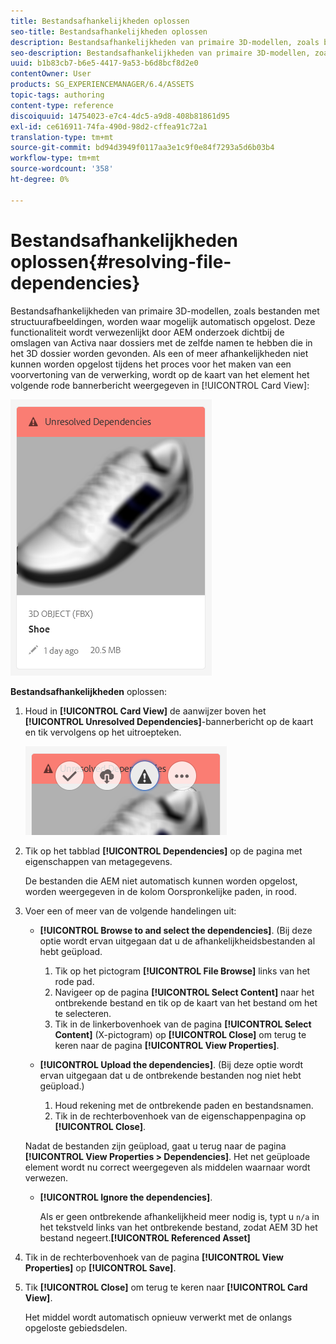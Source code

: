 ```yaml
---
title: Bestandsafhankelijkheden oplossen
seo-title: Bestandsafhankelijkheden oplossen
description: Bestandsafhankelijkheden van primaire 3D-modellen, zoals bestanden met structuurafbeeldingen, worden waar mogelijk automatisch opgelost. Deze functionaliteit wordt verwezenlijkt door AEM onderzoek dichtbij de omslagen van Activa naar dossiers met de zelfde namen te hebben die in het 3D dossier worden gevonden.
seo-description: Bestandsafhankelijkheden van primaire 3D-modellen, zoals bestanden met structuurafbeeldingen, worden waar mogelijk automatisch opgelost. Deze functionaliteit wordt verwezenlijkt door AEM onderzoek dichtbij de omslagen van Activa naar dossiers met de zelfde namen te hebben die in het 3D dossier worden gevonden.
uuid: b1b83cb7-b6e5-4417-9a53-b6d8bcf8d2e0
contentOwner: User
products: SG_EXPERIENCEMANAGER/6.4/ASSETS
topic-tags: authoring
content-type: reference
discoiquuid: 14754023-e7c4-4dc5-a9d8-408b81861d95
exl-id: ce616911-74fa-490d-98d2-cffea91c72a1
translation-type: tm+mt
source-git-commit: bd94d3949f0117aa3e1c9f0e84f7293a5d6b03b4
workflow-type: tm+mt
source-wordcount: '358'
ht-degree: 0%

---
```


# Bestandsafhankelijkheden oplossen{#resolving-file-dependencies}

Bestandsafhankelijkheden van primaire 3D-modellen, zoals bestanden met structuurafbeeldingen, worden waar mogelijk automatisch opgelost. Deze functionaliteit wordt verwezenlijkt door AEM onderzoek dichtbij de omslagen van Activa naar dossiers met de zelfde namen te hebben die in het 3D dossier worden gevonden. Als een of meer afhankelijkheden niet kunnen worden opgelost tijdens het proces voor het maken van een voorvertoning van de verwerking, wordt op de kaart van het element het volgende rode bannerbericht weergegeven in [!UICONTROL Card View]:

![chlimage_1-109](assets/chlimage_1-189.png)

**Bestandsafhankelijkheden** oplossen:

1. Houd in **[!UICONTROL Card View]** de aanwijzer boven het **[!UICONTROL Unresolved Dependencies]**-bannerbericht op de kaart en tik vervolgens op het uitroepteken.

   ![chlimage_1-190](assets/chlimage_1-190.png)

1. Tik op het tabblad **[!UICONTROL Dependencies]** op de pagina met eigenschappen van metagegevens.

   De bestanden die AEM niet automatisch kunnen worden opgelost, worden weergegeven in de kolom Oorspronkelijke paden, in rood.

1. Voer een of meer van de volgende handelingen uit:

   * **[!UICONTROL Browse to and select the dependencies]**. (Bij deze optie wordt ervan uitgegaan dat u de afhankelijkheidsbestanden al hebt geüpload.

      1. Tik op het pictogram **[!UICONTROL File Browse]** links van het rode pad.
      1. Navigeer op de pagina **[!UICONTROL Select Content]** naar het ontbrekende bestand en tik op de kaart van het bestand om het te selecteren.
      1. Tik in de linkerbovenhoek van de pagina **[!UICONTROL Select Content]** (X-pictogram) op **[!UICONTROL Close]** om terug te keren naar de pagina **[!UICONTROL View Properties]**.
   * **[!UICONTROL Upload the dependencies]**. (Bij deze optie wordt ervan uitgegaan dat u de ontbrekende bestanden nog niet hebt geüpload.)

      1. Houd rekening met de ontbrekende paden en bestandsnamen.
      1. Tik in de rechterbovenhoek van de eigenschappenpagina op **[!UICONTROL Close]**.

   Nadat de bestanden zijn geüpload, gaat u terug naar de pagina **[!UICONTROL View Properties > Dependencies]**. Het net geüploade element wordt nu correct weergegeven als middelen waarnaar wordt verwezen.

   * **[!UICONTROL Ignore the dependencies]**.

      Als er geen ontbrekende afhankelijkheid meer nodig is, typt u `n/a` in het tekstveld links van het ontbrekende bestand, zodat AEM 3D het bestand negeert.**[!UICONTROL Referenced Asset]**



1. Tik in de rechterbovenhoek van de pagina **[!UICONTROL View Properties]** op **[!UICONTROL Save]**.
1. Tik **[!UICONTROL Close]** om terug te keren naar **[!UICONTROL Card View]**.

   Het middel wordt automatisch opnieuw verwerkt met de onlangs opgeloste gebiedsdelen.
